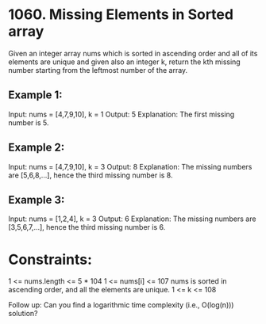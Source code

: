 # 1060. Missing Elements in Sorted array

Given an integer array nums which is sorted in ascending order and all of its elements are unique and given also an integer k, return the kth missing number starting from the leftmost number of the array.

## Example 1:

Input: nums = [4,7,9,10], k = 1
Output: 5
Explanation: The first missing number is 5.

## Example 2:

Input: nums = [4,7,9,10], k = 3
Output: 8
Explanation: The missing numbers are [5,6,8,...], hence the third missing number is 8.

## Example 3:

Input: nums = [1,2,4], k = 3
Output: 6
Explanation: The missing numbers are [3,5,6,7,...], hence the third missing number is 6.

# Constraints:

1 <= nums.length <= 5 \* 104
1 <= nums[i] <= 107
nums is sorted in ascending order, and all the elements are unique.
1 <= k <= 108

Follow up: Can you find a logarithmic time complexity (i.e., O(log(n))) solution?
